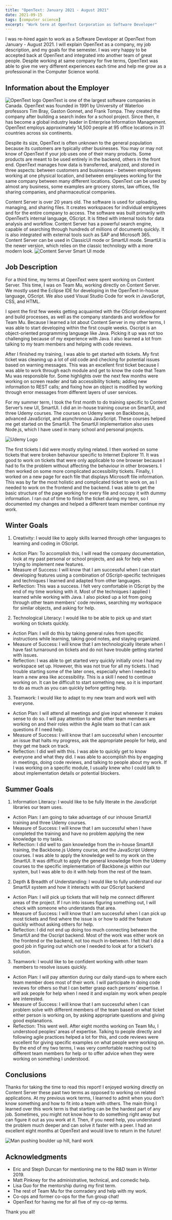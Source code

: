 ```yaml
---
title: "OpenText: January 2021 - August 2021"
date: 2021-09-15
tags: [computer science]
excerpt: "Work term at OpenText Corporation as Software Developer"
---
```

I was re-hired again to work as a Software Developer at OpenText from January - August 2021. I will explain OpenText as a company, my job description, and my goals for the semester. I was very happy to be accepted back at OpenText and integrated into another team of great people. Despite working at same company for five terms, OpenText was able to give me very different experiences each time and help me grow as a professional in the Computer Science world.

## Information about the Employer
<img src="{{ site.url }}{{ site.baseurl }}/images/ot-logo-2.png" alt="OpenText logo">
OpenText is one of the largest software companies in Canada. OpenText was founded in 1991 by University of Waterloo professors Tim Bray, Gaston Gonnet, and Frank Tompa. They created the company after building a search index for a school project. Since then, it has become a global industry leader in Enterprise Information Management. OpenText employs approximately 14,500 people at 95 office locations in 31 countries across six continents.

Despite its size, OpenText is often unknown to the general population because its customers are typically other businesses. You may or may not know of OpenText if your job uses one of their many products. Some products are meant to be used entirely in the backend, others in the front end. OpenText manages how data is transferred, analyzed, and stored in three aspects: between customers and businesses – between employees working at one physical location, and between employees working for the same company between many different locations. OpenText can be used by almost any business, some examples are grocery stores, law offices, file sharing companies, and pharmaceutical companies.

Content Server is over 20 years old. The software is used for uploading, managing, and sharing files. It creates workspaces for individual employees and for the entire company to access. The software was built primarily with OpenText’s internal language, OScript. It is fitted with internal tools for data analysis and workflow. Content Server has a powerful search engine, capable of searching through hundreds of millions of documents quickly. It is also integrated with external tools such as SAP and Microsoft 365. Content Server can be used in ClassicUI mode or SmartUI mode. SmartUI is the newer version, which relies on the classic technology with a more modern look.
<img src="{{ site.url }}{{ site.baseurl }}/images/cs-smart.png" alt="Content Server Smart UI mode">
## Job Description
For a third time, my terms at OpenText were spent working on Content Server. This time, I was on Team Mu, working directly on Content Server. We mostly used the Eclipse IDE for developing in the OpenText in-house language, OScript. We also used Visual Studio Code for work in JavaScript, CSS, and HTML.

I spent the first few weeks getting acquainted with the OScript development and build processes, as well as the company standards and workflow for Team Mu. Because I learned a lot about Content Server in my other terms, I was able to start developing within the first couple weeks. Oscript is an object-oriented programming language like Java. Picking it up was not too challenging because of my experience with Java. I also learned a lot from talking to my team members and helping with code reviews.

After I finished my training, I was able to get started with tickets. My first ticket was cleaning up a lot of old code and checking for potential issues based on warning messages. This was an excellent first ticket because I was able to work through each module and get to know the code that Team Mu was responsible for. Some highlights over the next few months were working on screen reader and tab accessibility tickets; adding new information to REST calls; and fixing how an object is modified by working through error messages from different layers of user services.

For my summer term, I took the first month to do training specific to Content Server’s new UI, SmartUI. I did an in-house training course on SmartUI, and three Udemy courses. The courses on Udemy were on Backbone.js, advanced JavaScript, and asynchronous JavaScript.  These courses helped me get started on the SmartUI. The SmartUI implementation also uses Node.js, which I have used in many school and personal projects.

<img src="{{ site.url }}{{ site.baseurl }}/images/udemy.jpg" alt="Udemy Logo">

The first tickets I did were mostly styling related. I then worked on some tickets that were broken behaviour specific to Internet Explorer 11. It was good to work on tickets that were only applicable to one browser because I had to fix the problem without affecting the behaviour in other browsers. I then worked on some more complicated accessibility tickets. Finally, I worked on a new page for each file that displays Microsoft file information. This was by far the most holistic and complicated ticket to work on, as I needed to work on the frontend and the backend. I was able to get the basic structure of the page working for every file and occupy it with dummy information. I ran out of time to finish the ticket during my term, so I documented my changes and helped a different team member continue my work.

## Winter Goals
1.	Creativity: I would like to apply skills learned through other languages to learning and coding in OScript. 
+ Action Plan: To accomplish this, I will read the company documentation, look at my past personal or school projects, and ask for help when trying to implement new features.
+ Measure of Success: I will know that I am successful when I can start developing features using a combination of OScript-specific techniques and techniques I learned and adapted from other languages. 
+ Reflection: This was a success. I felt very comfortable in OScript by the end of my time working with it. Most of the techniques I applied I learned while working with Java. I also picked up a lot from going through other team members' code reviews, searching my workspace for similar objects, and asking for help.
2.  Technological Literacy: I would like to be able to pick up and start working on tickets quickly.
+ Action Plan: I will do this by taking general rules from specific instructions while learning, taking good notes, and staying organized. 
+ Measure of Success: I will know that I am technologically literate when I have fast turnaround on tickets and do not have trouble getting started with issues.
+ Reflection: I was able to get started very quickly initially once I had my workspace set up. However, this was not true for all my tickets. I had trouble starting some of the later ones, especially when I needed to learn a new area like accessibility. This is a skill I need to continue working on. It can be difficult to start something new, so it is important to do as much as you can quickly before getting help.
3.	Teamwork: I would like to adapt to my new team and work well with everyone.
+ Action Plan: I will attend all meetings and give input whenever it makes sense to do so. I will pay attention to what other team members are working on and their roles within the Agile team so that I can ask questions if I need help.
+ Measure of Success: I will know that I am successful when I encounter an issue that halts my progress, ask the appropriate people for help, and they get me back on track.
+ Reflection: I did well with this. I was able to quickly get to know everyone and what they did. I was able to accomplish this by engaging in meetings, doing code reviews, and talking to people about my work. If I was working on a specific module, I usually knew who I could talk to about implementation details or potential blockers.


## Summer Goals
1.	Information Literacy: I would like to be fully literate in the JavaScript libraries our team uses. 
+ Action Plan: I am going to take advantage of our inhouse SmartUI training and three Udemy courses.
+ Measure of Success: I will know that I am successful when I have completed the training and have no problem applying the new knowledge to my tasks.
+ Reflection: I did well to gain knowledge from the in-house SmartUI training, the Backbone.js Udemy course, and the JavaScript Udemy courses. I was able to apply the knowledge well to my work on the SmartUI. It was difficult to apply the general knowledge from the Udemy courses to the specific implementation of Backbone.js within our system, but I was able to do it with help from the rest of the team.
2.  Depth & Breadth of Understanding: I would like to fully understand our SmartUI system and how it interacts with our OScript backend
+ Action Plan: I will pick up tickets that will help me connect different areas of the project. If I run into issues figuring something out, I will check with someone who understands that area. 
+ Measure of Success: I will know that I am successful when I can pick up most tickets and find where the issue is or how to add the feature quickly without asking others for help.
+ Reflection: I did not end up doing too much connecting between the SmartUI and the Oscript backend. Most of the work was either work on the frontend or the backend, not too much in-between. I felt that I did a good job in figuring out which one I needed to look at for a ticket’s solution. 
3.	Teamwork: I would like to be confident working with other team members to resolve issues quickly.
+ Action Plan: I will pay attention during our daily stand-ups to where each team member does most of their work. I will participate in doing code reviews for others so that I can better grasp each persons' expertise. I will ask people for help when I need it and explain my work when people are interested.
+ Measure of Success: I will know that I am successful when I can problem solve with different members of the team based on what ticket either person is working on, by asking appropriate questions and giving good explanations.
+ Reflection: This went well. After eight months working on Team Mu, I understood peoples’ areas of expertise. Talking to people directly and following agile practices helped a lot for this, and code reviews were excellent for giving specific examples on what people were working on. By the end of my two terms, I was very comfortable reaching out to different team members for help or to offer advice when they were working on something I understood.

## Conclusions
Thanks for taking the time to read this report! I enjoyed working directly on Content Server these past two terms as opposed to working on related applications. At my previous work terms, I learned to admit when you don’t know something and how to fit into a team with others. The main thing I learned over this work term is that starting can be the hardest part of any job. Sometimes, you might not know how to do something right away but can figure it out as you work at it. Then, if you need help, you understand the problem much deeper and can solve it faster with a peer. I had an excellent eight months at OpenText and would love to return in the future! 

<img src="{{ site.url }}{{ site.baseurl }}/images/hard-work.png" alt="Man pushing boulder up hill, hard work">

## Acknowledgments
+ Eric and Steph Duncan for mentioning me to the R&D team in Winter 2019. 
+ Matt Pinkney for the administrative, technical, and comedic help. 
+ Lisa Guo for the mentorship during my first term. 
+ The rest of Team Mu for the comradery and help with my work. 
+ Co-ops and former co-ops for the fun group chat! 
+ OpenText for having me for all five of my co-op terms. 

Thank you all!